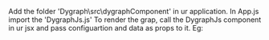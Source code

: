 Add the folder 'Dygraph\src\dygraphComponent' in ur application.
In App.js import the 'DygraphJs.js'
To render the grap, call the DygraphJs component in ur jsx and pass configuartion and data as props to it. Eg:<Dygraph config={this.graphConfig} data={this.graphData}/>
